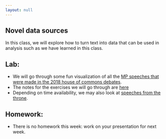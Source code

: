 ```yaml
---
layout: null
---
```


## Novel data sources

In this class, we will explore how to turn text into data that can be used in analysis such as we have learned in this class.

## Lab:
- We will go through some fun visualization of all the [MP speeches that were made in the 2018 house of commons debates](https://github.com/nicrivers/uo_api_6319/raw/master/hoc2018speeches.zip).
- The notes for the exercises we will go through are [here](http://htmlpreview.github.io/?https://github.com/nicrivers/uo_api_6319/blob/master/text_mining.html)
- Depending on time availability, we may also look at [speeches from the throne](https://github.com/nicrivers/uo_api_6319/raw/master/sfft.csv).


## Homework:
- There is no homework this week: work on your presentation for next week.
